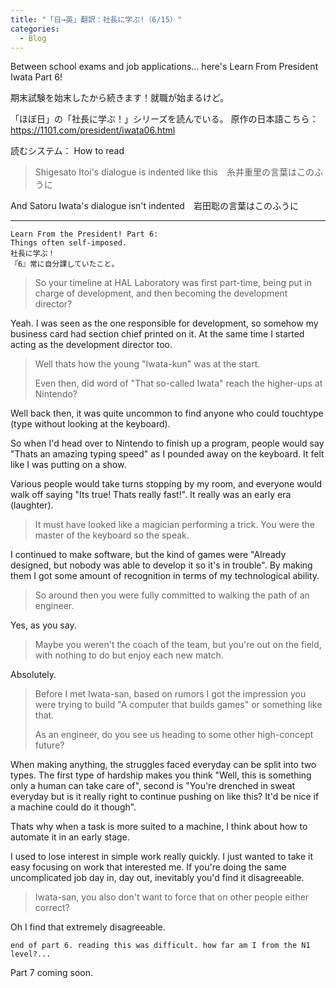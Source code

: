 ```yaml
---  
title: "「日→英」翻訳：社長に学ぶ!（6/15）"
categories:
  - Blog
---
```

Between school exams and job applications... here's Learn From President Iwata Part 6!

期末試験を始末したから続きます！就職が始まるけど。

「ほぼ日」の「社長に学ぶ！」シリーズを読んでいる。
原作の日本語こちら：<https://1101.com/president/iwata06.html>

読むシステム： How to read

> Shigesato Itoi's dialogue is indented like this　糸井重里の言葉はこのふうに

And Satoru Iwata's dialogue isn't indented　岩田聡の言葉はこのふうに

----
    Learn From the President! Part 6:
    Things often self-imposed.
    社長に学ぶ！
    『6』常に自分課していたこと。

> So your timeline at HAL Laboratory was first part-time, being put in charge of development, and then becoming the development director?

Yeah.
I was seen as the one responsible for development,
so somehow my business card had section chief printed on it. At the same time I started acting as the development director too.

> Well thats how the young "Iwata-kun" was at the start.
> 
> Even then, did word of "That so-called Iwata" reach the higher-ups at Nintendo?

Well back then, it was quite uncommon to find anyone who could touchtype (type without looking at the keyboard).

So when I'd head over to Nintendo to finish up a program, people would say 
"Thats an amazing typing speed" as I pounded away on the keyboard. It felt like I was putting on a show.

Various people would take turns stopping by my room, and everyone would walk off saying "Its true! Thats really fast!". It really was an early era (laughter).

> It must have looked like a magician performing a trick. You were the master of the keyboard so the speak.

I continued to make software, but the kind of games were "Already designed, but nobody was able to develop it so it's in trouble".
By making them I got some amount of recognition in terms of my technological ability.

> So around then you were fully committed to walking the path of an engineer.

Yes, as you say.

> Maybe you weren't the coach of the team, but you're out on the field, with nothing to do but enjoy each new match.

Absolutely.

> Before I met Iwata-san, based on rumors I got the impression you were trying
> to build "A computer that builds games" or something like that.
>
> As an engineer, do you see us heading to some other high-concept future?

When making anything, the struggles faced everyday can be split into two types.
The first type of hardship makes you think "Well, this is something only a human can take care of", second is "You're drenched in sweat everyday but is it really right to continue pushing on like this? It'd be nice if a machine could do it though".

Thats why when a task is more suited to a machine, I think about how to automate it in an early stage.

I used to lose interest in simple work really quickly. I just wanted to take it easy focusing on work that interested me. If you're doing the same uncomplicated job day in, day out, inevitably you'd find it disagreeable.

> Iwata-san, you also don't want to force that on other people either correct?

Oh I find that extremely disagreeable.




    end of part 6. reading this was difficult. how far am I from the N1 level?...

Part 7 coming soon.